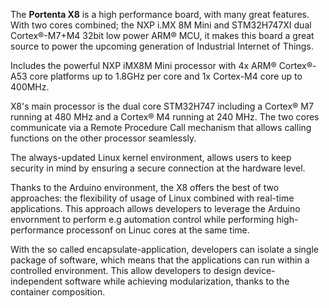 <FeatureDescription>

The **Portenta X8** is a high performance board, with many great features. With two cores combined; the NXP i.MX 8M Mini and STM32H747XI dual Cortex®-M7+M4 32bit low power ARM® MCU, it makes this board a great source to power the upcoming generation of Industrial Internet of Things.
</FeatureDescription>


<FeatureList>
<Feature title="NXP iMX8M" image="core">

  Includes the powerful NXP iMX8M Mini processor with 4x ARM® Cortex®-A53 core platforms up to 1.8GHz per core and 1x Cortex-M4 core up to 400MHz. 
  <FeatureLink title="Datasheet" url="https://www.cs.hs-rm.de/~kaiser/2121_aos/pdfs/cortexa53.pdf" download blank/>
</Feature>

<Feature title="STM32H747XI dual Cortex®-M7+M4 32bit low power Arm® MCU" image="mcu">

  X8's main processor is the dual core STM32H747 including a Cortex® M7 running at 480 MHz and a Cortex® M4 running at 240 MHz. The two cores communicate via a Remote Procedure Call mechanism that allows calling functions on the other processor seamlessly.

  <FeatureLink title="Datasheet" url="https://content.arduino.cc/assets/Arduino-Portenta-H7_Datasheet_stm32h747xi.pdf" download/>
</Feature>

<Feature title="NXP SE050C2" image="crypto-chip">

  The always-updated Linux kernel environment, allows users to keep security in mind by ensuring a secure connection at the hardware level.


  <FeatureLink title="Datasheet" url="https://www.nxp.com/docs/en/data-sheet/SE050-DATASHEET.pdf" download blank/>
</Feature>

<Feature title="Real-time applications™" image="communication">

  Thanks to the Arduino environment, the X8 offers the best of two approaches: the flexibility of usage of Linux combined with real-time applications. This approach allows developers to leverage the Arduino envornment to perform e.g automation control while performing high-performance processonf on Linuc cores at the same time. 

</Feature>

<Feature title="Containerizing system" image="configurability">

  With the so called encapsulate-application, developers can isolate a single package of software, which means that the applications can run within a controlled environment. This allow developers to design device-independent software while achieving modularization, thanks to the container composition.  
  
</Feature>

</FeatureList>
